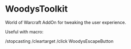 WoodysToolkit
=============

World of Warcraft AddOn for tweaking the user experience.

Useful with macro:

/stopcasting
/cleartarget
/click WoodysEscapeButton
